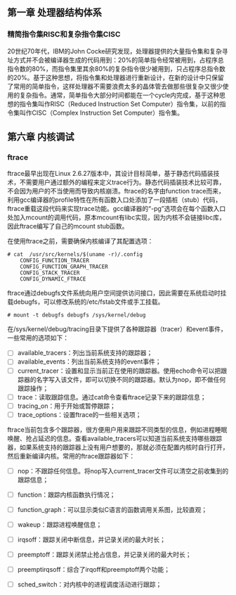 ## 第一章 处理器结构体系

### 精简指令集RISC和复杂指令集CISC

20世纪70年代，IBM的John Cocke研究发现，处理器提供的大量指令集和复杂寻址方式并不会被编译器生成的代码用到：20%的简单指令经常被用到，占程序总指令数的80%，而指令集里其余80%的复杂指令很少被用到，只占程序总指令数的20%。基于这种思想，将指令集和处理器进行重新设计，在新的设计中只保留了常用的简单指令，这样处理器不需要浪费太多的晶体管去做那些很复杂又很少使用的复杂指令。通常，简单指令大部分时间都能在一个cycle内完成，基于这种思想的指令集叫作RISC（Reduced Instruction Set Computer）指令集，以前的指令集叫作CISC（Complex Instruction Set Computer）指令集。







## 第六章 内核调试

### ftrace

ftrace最早出现在Linux 2.6.27版本中，其设计目标简单，基于静态代码插装技术，不需要用户通过额外的编程来定义trace行为。静态代码插装技术比较可靠，不会因为用户的不当使用而导致内核崩溃。ftrace的名字由function trace而来，利用gcc编译器的profile特性在所有函数入口处添加了一段插桩（stub）代码，ftrace重载这段代码来实现trace功能。gcc编译器的“-pg”选项会在每个函数入口处加入mcount的调用代码，原本mcount有libc实现，因为内核不会链接libc库，因此ftrace编写了自己的mcount stub函数。

在使用ftrace之前，需要确保内核编译了其配置选项：

```shell
# cat  /usr/src/kernels/$(uname -r)/.config
    CONFIG_FUNCTION_TRACER
    CONFIG_FUNCTION_GRAPH_TRACER
    CONFIG_STACK_TRACER
    CONFIG_DYNAMIC_FTRACE
```

ftrace通过debugfs文件系统向用户空间提供访问接口，因此需要在系统启动时挂载debugfs，可以修改系统的/etc/fstab文件或手工挂载。

```shell
# mount -t debugfs debugfs /sys/kernel/debug
```

在/sys/kernel/debug/tracing目录下提供了各种跟踪器（tracer）和event事件，一些常用的选项如下：

- [ ] available_tracers：列出当前系统支持的跟踪器；
- [ ] available_events：列出当前系统支持的event事件；
- [ ] current_tracer：设置和显示当前正在使用的跟踪器。使用echo命令可以把跟踪器的名字写入该文件，即可以切换不同的跟踪器。默认为nop，即不做任何跟踪操作；
- [ ] trace：读取跟踪信息。通过cat命令查看ftrace记录下来的跟踪信息；
- [ ] tracing_on：用于开始或暂停跟踪；
- [ ] trace_options：设置ftrace的一些相关选项；

ftrace当前包含多个跟踪器，很方便用户用来跟踪不同类型的信息，例如进程睡眠唤醒、抢占延迟的信息。查看available_tracers可以知道当前系统支持哪些跟踪器，如果系统支持的跟踪器上没有用户想要的，那就必须在配置内核时自行打开，然后重新编译内核。常用的ftrace跟踪器如下：

- [ ] nop：不跟踪任何信息。将nop写入current_tracer文件可以清空之前收集到的跟踪信息；
- [ ] function：跟踪内核函数执行情况；
- [ ] function_graph：可以显示类似C语言的函数调用关系图，比较直观；
- [ ] wakeup：跟踪进程唤醒信息；
- [ ] irqsoff：跟踪关闭中断信息，并记录关闭的最大时长；
- [ ] preemptoff：跟踪关闭禁止抢占信息，并记录关闭的最大时长；
- [ ] preemptirqsoff：综合了irqoff和preemptoff两个功能；
- [ ] sched_switch：对内核中的进程调度活动进行跟踪；



